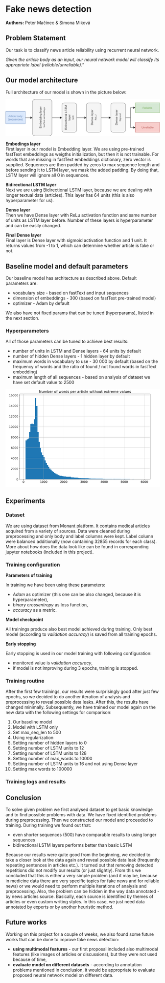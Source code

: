 # Fake news detection
**Authors:** Peter Mačinec & Simona Miková


## Problem Statement
Our task is to classify news article reliability using recurrent neural network.  

*Given the article body as an input, our neural network model will classify its appropriate label (reliable/unreliable).”*


## Our model architecture 

Full architecture of our model is shown in the picture below: 

![Model architecture](../images/model_architecture.png)

**Embedings layer**    
First layer in our model is Embedding layer. We are using pre-trained fastText embeddings as weigths initialization, but then it is not trainable. For words that are missing in fastText embeddings dictionary, zero vector is supplied. Sequences are then padded by zeros to max sequence length and before sending it to LSTM layer, we mask the added padding. By doing that, LSTM layer will ignore all 0 in sequences.

**Bidirectional LSTM layer**    
Next we are using Bidirectional LSTM layer, because we are dealing with longer textual data (articles). This layer has 64 units (this is also hyperparameter for us).

**Dense layer**   
Then we have Dense layer with ReLu activation function and same number of units as LSTM layer before. Number of these layers is hyperparameter and can be easily changed.

**Final Dense layer**  
Final layer is Dense layer with sigmoid activation function and 1 unit. It returns values from -1 to 1, which can determine whether article is fake or not.


## Baseline model and default parameters 

Our baseline model has architecture as described above. Default parameters are:  
* vocabulary size - based on fastText and input sequences
* dimension of embeddings - 300 (based on fastText pre-trained model) 
* optimizer - Adam by default

We also have not fixed params that can be tuned (hyperparams), listed in the next section.

### Hyperparameters

All of those parameters can be tuned to achieve best results:

* number of units in LSTM and Dense layers - 64 units by default 
* number of hidden Dense layers - 1 hidden layer by default 
* maximum words in vocabulary to use - 30 000 by default (based on the frequency of words and the ratio of found / not found words in fastText embedding)
* maximum length of all sequences - based on analysis of dataset we have set default value to 2500

![Model architecture](../images/num_of_words.png)

## Experiments

### Dataset
We are using dataset from Monant platform. It contains medical articles acquired from a variety of sources. Data were cleaned during preprocessing and only body and label columns were kept. Label column were balanced  additionally (now containing 32855 records for each class). More about how does the data look like can be found in corresponding jupyter notebooks (included in this project).

### Training configuration

**Parameters of training**

In training we have been using these parameters:
* *Adam* as optimizer (this one can be also changed, because it is hyperparameter),
* *binary crossentropy* as loss function,
* *accuracy* as a metric.

**Model checkpoint**

All trainings produce also best model achieved during training. Only best model (according to *validation accuracy*) is saved from all training epochs.

**Early stopping**

Early stopping is used in our model training with following configuration:
* monitored value is *validation accuracy*,
* if model is not improving during 3 epochs, training is stopped.

### Training routine

After the first few trainings, our results were surprisingly good after just few epochs, so we decided to do another iteration of analysis and preprocessing to reveal possible data leaks. After this, the results have changed minimally.
Subsequently, we have trained our model again on the new data with the following settings for comparison:

1. Our baseline model
1. Model with LSTM only
1. Set max_seq_len to 500
1. Using regularization
1. Setting number of hidden layers to 0
1. Setting number of LSTM units to 12
1. Setting number of LSTM units to 128
1. Setting number of max_words to 10000
1. Setting number of LSTM units to 16 and not using Dense layer 
1. Setting max words to 100000

### Training logs and results

## Conclusion

To solve given problem we first analysed dataset to get basic knowledge and to find possible problems with data. We have fixed identified problems during preprocessing. Then we constructed our model and proceeded to training. 
During training we found out that: 
* even shorter sequences (500) have comparable results to using longer sequences
* bidirectional LSTM layers performs better than basic LSTM

Because our results were quite good from the beginning, we decided to take a closer look at the data again and reveal possible data leak (frequently repeating sentences in articles etc.). It turned out that removing detected repetitions did not modify our results (or just slightly). From this we concluded that this is either a very simple problem (and it may be, because in medicine data there are very specific topics for fake news and for reliable news) or we would need to perform multiple iterations of analysis and preprocessing. Also, the problem can be hidden in the way data annotated - by news articles source. Basically, each source is identified by themes of articles or even custom writing styles. In this case, we just need data annotated by experts or by another heuristic method.


## Future works

Working on this project for a couple of weeks, we also found some future works that can be done to improve fake news detection:   
* **using multimodal features** - our first proposal included also multimodal features (like images of articles or discussions), but they were not used because of time,       
* **evaluate model on different datasets** - according to annotation problems mentioned in conclusion, it would be appropriate to evaluate proposed neural network model on different   data.


